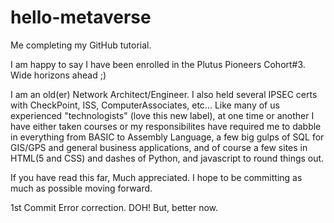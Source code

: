 # hello-metaverse
Me completing my GitHub tutorial.

I am happy to say I have been enrolled in the Plutus Pioneers Cohort#3. Wide horizons ahead ;)

I am an old(er) Network Architect/Engineer. I also held several IPSEC certs with CheckPoint, ISS, ComputerAssociates, etc... Like many of us experienced "technologists" (love this new label), at one time or another I have either taken courses or my responsibilites have required me to dabble in everything from BASIC to Assembly Language, a few big gulps of SQL for GIS/GPS and general business applications, and of course a few sites in HTML(5 and CSS) and dashes of Python, and javascript to round things out.

If you have read this far, Much appreciated. I hope to be committing as much as possible moving forward.

1st Commit Error correction. DOH! But, better now.
